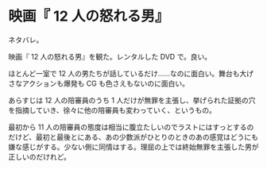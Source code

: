 # 映画『 12 人の怒れる男』

ネタバレ。

映画『 12 人の怒れる男』を観た。レンタルした DVD で。良い。

ほとんど一室で 12 人の男たちが話しているだけ……なのに面白い。舞台も大げさなアクションも爆発も CG も色さえもないのに面白い。

あらすじは 12 人の陪審員のうち 1 人だけが無罪を主張し、挙げられた証拠の穴を指摘していき、徐々に他の陪審員も変わっていく、というもの。

最初から 11 人の陪審員の態度は相当に腹立たしいのでラストにはすっとするのだけど、最初と最後とにある、あの少数派がひとりのときのあの感覚はどうにも嫌な感じがする。少ない側に同情はする。理屈の上では終始無罪を主張した男が正しいのだけれど。
